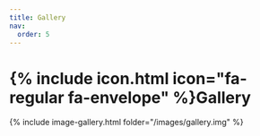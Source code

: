 ```yaml
---
title: Gallery
nav:
  order: 5
---
```


# {% include icon.html icon="fa-regular fa-envelope" %}Gallery

{% include image-gallery.html folder="/images/gallery.img" %}